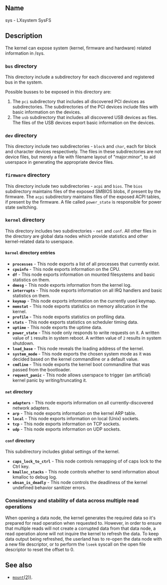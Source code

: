 ## Name

sys - LXsystem SysFS

## Description

The kernel can expose system (kernel, firmware and hardware) related information in /sys.

### `bus` directory

This directory include a subdirectory for each discovered and registered bus in the system.

Possible busses to be exposed in this directory are:

1. The `pci` subdirectory that includes all discovered PCI devices as subdirectories.
   The subdirectories of the PCI devices include files with basic information on the devices.
2. The `usb` subdirectory that includes all discovered USB devices as files.
   The files of the USB devices export basic information on the devices.

### `dev` directory

This directory include two subdirectories - `block` and `char`, each for block
and character devices respectively. The files in these subdirectories are not
device files, but merely a file with filename layout of "major:minor", to aid
userspace in generating the appropriate device files.

### `firmware` directory

This directory include two subdirectories - `acpi` and `bios`.
The `bios` subdirectory maintains files of the exposed SMBIOS blobs, if present
by the firmware.
The `acpi` subdirectory maintains files of the exposed ACPI tables, if present
by the firmware.
A file called `power_state` is responsible for power state switching.

### `kernel` directory

This directory includes two subdirectories - `net` and `conf`.
All other files in the directory are global data nodes which provide statistics
and other kernel-related data to userspace.

#### `kernel` directory entries

-   **`processes`** - This node exports a list of all processes that currently exist.
-   **`cpuinfo`** - This node exports information on the CPU.
-   **`df`** - This node exports information on mounted filesystems and basic statistics on
    them.
-   **`dmesg`** - This node exports information from the kernel log.
-   **`interrupts`** - This node exports information on all IRQ handlers and basic statistics on
    them.
-   **`keymap`** - This node exports information on the currently used keymap.
-   **`memstat`** - This node exports statistics on memory allocation in the kernel.
-   **`profile`** - This node exports statistics on profiling data.
-   **`stats`** - This node exports statistics on scheduler timing data.
-   **`uptime`** - This node exports the uptime data.
-   **`power_state`** - This node only responds to write requests on it. A written value of `1` results
    in system reboot. A written value of `2` results in system shutdown.
-   **`load_base`** - This node reveals the loading address of the kernel.
-   **`system_mode`** - This node exports the chosen system mode as it was decided based on the kernel commandline or a default value.
-   **`cmdline`** - This node exports the kernel boot commandline that was passed from the bootloader.
-   **`request_panic`** - This node allows userspace to trigger (an artificial) kernel panic by writing/truncating it.

#### `net` directory

-   **`adapters`** - This node exports information on all currently-discovered network adapters.
-   **`arp`** - This node exports information on the kernel ARP table.
-   **`local`** - This node exports information on local (Unix) sockets.
-   **`tcp`** - This node exports information on TCP sockets.
-   **`udp`** - This node exports information on UDP sockets.

#### `conf` directory

This subdirectory includes global settings of the kernel.

-   **`caps_lock_to_ctrl`** - This node controls remapping of of caps lock to the Ctrl key.
-   **`kmalloc_stacks`** - This node controls whether to send information about kmalloc to debug log.
-   **`ubsan_is_deadly`** - This node controls the deadliness of the kernel undefined behavior
    sanitizer errors.

### Consistency and stability of data across multiple read operations

When opening a data node, the kernel generates the required data so it's prepared
for read operation when requested to. However, in order to ensure that multiple reads
will not create a corrupted data from that data node, a read operation alone will
not inquire the kernel to refresh the data.
To keep data output being refreshed, the userland has to re-open the data node with a
new file descriptor, or to perform the `lseek` syscall on the open file descriptor to
reset the offset to 0.

## See also

-   [`mount`(2))](help://man/2/mount).
